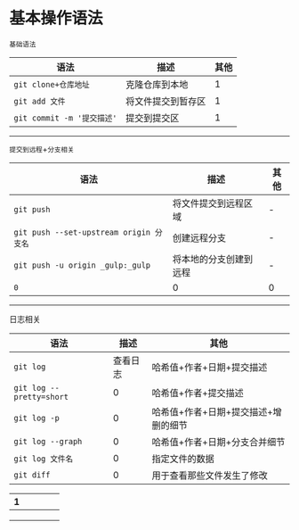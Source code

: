 #

# 基本操作语法
`基础语法`

|语法|描述|其他|
|---|---|---|
|`git clone+仓库地址`|克隆仓库到本地|1|
|`git add 文件`|将文件提交到暂存区|1|
|`git commit -m '提交描述'`|提交到提交区|1|
---
`提交到远程`+`分支相关`

|语法|描述|其他|
|---|---|---|
|`git push`|将文件提交到远程区域|-|
|`git push --set-upstream origin 分支名`|创建远程分支|-|
|`git push -u origin _gulp:_gulp`|将本地的分支创建到远程|-|
|`0`|0|0|
---
日志相关

|语法|描述|其他|
|---|---|---|
|`git log`|查看日志|哈希值+作者+日期+提交描述|
|`git log --pretty=short`|0|哈希值+作者+提交描述|
|`git log -p`|0|哈希值+作者+日期+提交描述+增删的细节|
|`git log --graph`|0|哈希值+作者+日期+分支合并细节|
|`git log 文件名`|0|指定文件的数据|
|`git diff`|0|用于查看那些文件发生了修改|



| 1 |   |   |   |   |
|---|---|---|---|---|
|   |   |   |   |   |
|   |   |   |   |   |
|   |   |   |   |   |